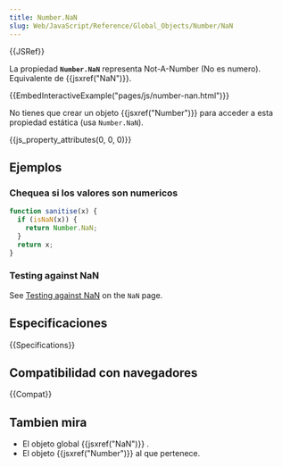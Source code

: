 ```yaml
---
title: Number.NaN
slug: Web/JavaScript/Reference/Global_Objects/Number/NaN
---
```


{{JSRef}}

La propiedad **`Number.NaN`** representa Not-A-Number (No es numero). Equivalente de {{jsxref("NaN")}}.

{{EmbedInteractiveExample("pages/js/number-nan.html")}}

No tienes que crear un objeto {{jsxref("Number")}} para acceder a esta propiedad estática (usa `Number.NaN`).

{{js_property_attributes(0, 0, 0)}}

## Ejemplos

### Chequea si los valores son numericos

```js
function sanitise(x) {
  if (isNaN(x)) {
    return Number.NaN;
  }
  return x;
}
```

### Testing against NaN

See [Testing against NaN](/es/docs/Web/JavaScript/Reference/Global_Objects/NaN#Testing_against_NaN) on the `NaN` page.

## Especificaciones

{{Specifications}}

## Compatibilidad con navegadores

{{Compat}}

## Tambien mira

- El objeto global {{jsxref("NaN")}} .
- El objeto {{jsxref("Number")}} al que pertenece.
